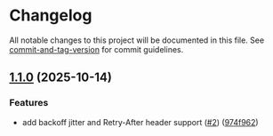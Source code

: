 # Changelog

All notable changes to this project will be documented in this file. See [commit-and-tag-version](https://github.com/absolute-version/commit-and-tag-version) for commit guidelines.

## [1.1.0](https://github.com/reggieofarrell/http-client/compare/v1.0.6...v1.1.0) (2025-10-14)


### Features

* add backoff jitter and Retry-After header support ([#2](https://github.com/reggieofarrell/http-client/issues/2)) ([974f962](https://github.com/reggieofarrell/http-client/commit/974f962aab1d1c99c00dc7148209ba8ec30e5609))
